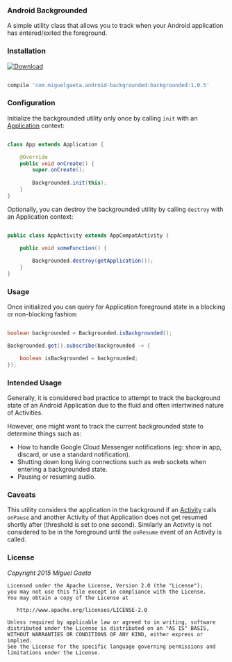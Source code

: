 ### Android Backgrounded

A simple utility class that allows you to track when your Android application has entered/exited the foreground.

### Installation

[![Download](https://api.bintray.com/packages/mrkcsc/maven/com.miguelgaeta.backgrounded/images/download.svg)](https://bintray.com/mrkcsc/maven/com.miguelgaeta.backgrounded/_latestVersion)

```groovy

compile 'com.miguelgaeta.android-backgrounded:backgrounded:1.0.5'

```

### Configuration

Initialize the backgrounded utility only once by calling `init` with an [Application](http://developer.android.com/reference/android/app/Application.html) context:

```java

class App extends Application {

    @Override
    public void onCreate() {
        super.onCreate();
        
        Backgrounded.init(this);
    }
}

```

Optionally, you can destroy the backgrounded utility by calling `destroy` with an Application context:

```java

public class AppActivity extends AppCompatActivity {

    public void someFunction() {
    
        Backgrounded.destroy(getApplication());
    }
}

```

### Usage

Once initialized you can query for Application foreground state in a blocking or non-blocking fashion:

```java

boolean backgrounded = Backgrounded.isBackgrounded();

Backgrounded.get().subscribe(backgrounded -> {

    boolean isBackgrounded = backgrounded;
});

```

### Intended Usage

Generally, it is considered bad practice to attempt to track the background state of an Android Application due to the fluid and often intertwined nature of Activities.

However, one might want to track the current backgrounded state to determine things such as:

* How to handle Google Cloud Messenger notifications (eg: show in app, discard, or use a standard notification).
* Shutting down long living connections such as web sockets when entering a backgrounded state.
* Pausing or resuming audio.

### Caveats

This utility considers the application in the background if an [Activity](http://developer.android.com/reference/android/app/Activity.html) calls `onPause` and another Activity of that Application does not get resumed shortly after (threshold is set to one second).  Similarly an Activity is not considered to be in the foreground until the `onResume` event of an Activity is called.

### License

*Copyright 2015 Miguel Gaeta*

    Licensed under the Apache License, Version 2.0 (the "License");
    you may not use this file except in compliance with the License.
    You may obtain a copy of the License at

       http://www.apache.org/licenses/LICENSE-2.0

    Unless required by applicable law or agreed to in writing, software
    distributed under the License is distributed on an "AS IS" BASIS,
    WITHOUT WARRANTIES OR CONDITIONS OF ANY KIND, either express or implied.
    See the License for the specific language governing permissions and
    limitations under the License.
